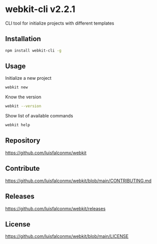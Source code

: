 # webkit-cli v2.2.1

CLI tool for initialize projects with different templates

## Installation

``` bash
npm install webkit-cli -g
```

## Usage

Initialize a new project

``` bash
webkit new
```

Know the version

``` bash
webkit --version
```

Show list of available commands

``` bash
webkit help
```

## Repository

https://github.com/luisfalconmx/webkit

## Contribute

https://github.com/luisfalconmx/webkit/blob/main/CONTRIBUTING.md

## Releases

https://github.com/luisfalconmx/webkit/releases

## License

https://github.com/luisfalconmx/webkit/blob/main/LICENSE
